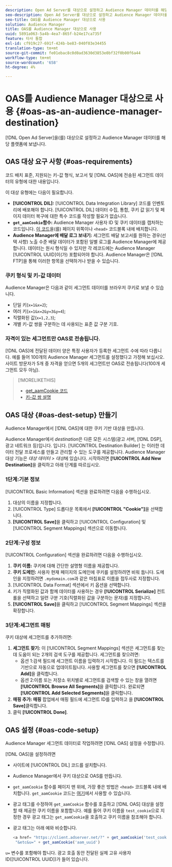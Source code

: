 ```yaml
---
description: Open Ad Server를 대상으로 설정하고 Audience Manager 데이터를 해당 플랫폼에 보냅니다.
seo-description: Open Ad Server를 대상으로 설정하고 Audience Manager 데이터를 해당 플랫폼에 보냅니다.
seo-title: OAS를 Audience Manager 대상으로 사용
solution: Audience Manager
title: OAS를 Audience Manager 대상으로 사용
uuid: 5891a063-5a4b-4ea7-865f-b24e17ca735f
feature: 타사 통합
exl-id: cf919c27-691f-424b-be83-040f03e34455
translation-type: tm+mt
source-git-commit: fe01ebac8c0d0ad3630d3853e0bf32f0b00f6a44
workflow-type: tm+mt
source-wordcount: '658'
ht-degree: 4%

---
```


# OAS를 Audience Manager 대상으로 사용 {#oas-as-an-audience-manager-destination}

[!DNL Open Ad Server]을(를) 대상으로 설정하고 Audience Manager 데이터를 해당 플랫폼에 보냅니다.

## OAS 대상 요구 사항 {#oas-requirements}

코드 배치 표준, 지원되는 키-값 형식, 보고서 및 [!DNL OAS]에 전송된 세그먼트 데이터의 유형에 대한 내용입니다.

<!-- aam-oas-requirements.xml -->

이 대상 유형에는 다음이 필요합니다.

* **[!UICONTROL DIL]:** [!UICONTROL Data Integration Library] 코드를 인벤토리에 배포해야 합니다. [!UICONTROL DIL] 데이터 수집, 통합, 쿠키 값 읽기 및 페이지 데이터 복구에 대한 특수 코드를 작성할 필요가 없습니다.
* **`get_aamCookie`함수:** Audience Manager 사용자 ID 및 쿠키 데이터를 캡처하는 코드입니다. [이 코드](../../features/destinations/get-aam-cookie-code.md)을(를) 페이지 위쪽이나 `<head>` 코드블록 내에 배치합니다.
* **Audience Manager에 배달 로그 보내기:** 세그먼트 배달 보고서를 원하는 경우(선택 사항) 노출 수준 배달 데이터가 포함된 일별 로그를 Audience Manager에 제공합니다. 데이터는 원시 형식일 수 있지만 각 레코드에는 Audience Manager [!UICONTROL UUID]이(가) 포함되어야 합니다. Audience Manager은 [!DNL FTP]을 통해 이러한 항목을 선택하거나 받을 수 있습니다.

### 쿠키 형식 및 키-값 데이터

Audience Manager은 다음과 같이 세그먼트 데이터를 브라우저 쿠키로 보낼 수 있습니다.

* 단일 키(`x=1&x=2`);
* 여러 키(`x=1&x=2&y=3&y=4`);
* 직렬화된 값(`x=1,2,3`);
* 개별 키-값 쌍을 구분하는 데 사용되는 표준 값 구분 기호.

### 자격이 있는 세그먼트만 OAS로 전송됩니다.

[!DNL OAS]에 전달된 데이터 양은 특정 사용자가 등록한 세그먼트 수에 따라 다릅니다. 예를 들어 100개의 Audience Manager 세그먼트를 설정했다고 가정해 보십시오. 사이트 방문자가 5개 중 자격을 얻으면 5개의 세그먼트만 OAS로 전송됩니다(100개 세그먼트 모두 아님).

>[!MORELIKETHIS]
>
>* [get_aamCookie 코드](../../features/destinations/get-aam-cookie-code.md)
>* [키-값 쌍 설명](../../reference/key-value-pairs-explained.md)


## OAS 대상 {#oas-dest-setup} 만들기

Audience Manager에서 [!DNL OAS]에 대한 쿠키 기반 대상을 만듭니다.

<!-- aam-oas-destination-setup.xml -->

Audience Manager에서 *destination*&#x200B;은 다른 모든 시스템(광고 서버, [!DNL DSP], 광고 네트워크 등)입니다. 입니다. [!UICONTROL Destination Builder] 는 이러한 데이터 전달 프로세스를 만들고 관리할 수 있는 도구를 제공합니다. Audience Manager 대상 기능은 *대상 데이터 > 대상*&#x200B;에 있습니다. 시작하려면 **[!UICONTROL Add New Destination]**&#x200B;을 클릭하고 아래 단계를 따르십시오.

### 1단계:기본 정보

[!UICONTROL Basic Information] 섹션을 완료하려면 다음을 수행하십시오.

1. 대상의 이름을 지정합니다.
1. [!UICONTROL Type] 드롭다운 목록에서 **[!UICONTROL "Cookie"]**&#x200B;을 선택합니다.
1. **[!UICONTROL Save]**&#x200B;을 클릭하고 [!UICONTROL Configuration] 및 [!UICONTROL Segment Mappings] 섹션으로 이동합니다.

### 2단계:구성 정보

[!UICONTROL Configuration] 섹션을 완료하려면 다음을 수행하십시오.

1. **쿠키 이름:** 쿠키에 대해 간단한 설명형 이름을 제공합니다.
1. **쿠키 도메인:** 사용자 현재 페이지의 도메인에 쿠키를 설정하려면 비워 둡니다. 도메인을 지정하려면 `.mydomain.com`과 같은 마침표로 이름을 접두사로 지정합니다.
1. [!UICONTROL Data Format] 섹션에서 키 옵션을 선택합니다.
1. 키가 직렬화된 값과 함께 데이터를 사용하는 경우 **[!UICONTROL Serialize]** 컨트롤을 선택하고 일련 구분 기호(직렬화된 값을 구분하는 문자)를 지정합니다.
1. **[!UICONTROL Save]**&#x200B;을 클릭하고 [!UICONTROL Segment Mappings] 섹션을 확장합니다.

### 3단계:세그먼트 매핑

쿠키 대상에 세그먼트를 추가하려면:

1. **세그먼트 찾기:** 이  [!UICONTROL Segment Mappings] 섹션은 세그먼트를 찾는 데 도움이 되는 2개의 검색 도구를 제공합니다. 세그먼트를 찾으려면:
   * 옵션 1:검색 필드에 세그먼트 이름을 입력하기 시작합니다. 이 필드는 텍스트를 기반으로 자동으로 업데이트됩니다. 사용할 세그먼트를 찾으면 **[!UICONTROL Add]**&#x200B;을 클릭합니다.
   * 옵션 2:이름 또는 저장소 위치별로 세그먼트를 검색할 수 있는 창을 열려면 **[!UICONTROL Browse All Segments]**&#x200B;을 클릭합니다. 완료되면 **[!UICONTROL Add Selected Segments]**&#x200B;을 클릭합니다.
1. **매핑 추가: 매핑** 팝업에서 매핑 필드에 세그먼트 ID를 입력하고 을  **[!UICONTROL Save]**&#x200B;클릭합니다.
1. 클릭 **[!UICONTROL Done]**.

## OAS 설정 {#oas-code-setup}

Audience Manager 세그먼트 데이터로 작업하려면 [!DNL OAS] 설정을 수정합니다.

<!-- aam-oas-code.xml -->

[!DNL OAS]을 설정하려면

* 사이트에 [!UICONTROL DIL] 코드를 설치합니다.
* Audience Manager에서 쿠키 대상으로 OAS를 만듭니다.
* `get_aamCookie` 함수를 페이지 맨 위에, 가장 좋은 방법은 `<head>` 코드블록 내에 배치합니다. `get_aamCookie` 코드는 [여기](../../features/destinations/get-aam-cookie-code.md)에서 사용할 수 있습니다.
* 광고 태그를 수정하여 `get_aamCookie` 함수를 호출하고 [!DNL OAS] 대상을 설정할 때 제공한 쿠키 이름을 포함합니다. 예를 들어 쿠키 이름을 `test_cookie`으로 지정한 경우 광고 태그는 `get_aamCookie`을 호출하고 쿠키 이름을 참조해야 합니다.
* 광고 태그는 아래 예와 비슷합니다.

   ```js
   <a href= "https://client.adserver.net/?" + get_aamCookie('test_cookie') +
    "&etc&u=" + get_aamCookie('aam_uuid')
   ```

`u=` 변수를 포함해야 합니다. 광고 호출 동안 전달된 실제 고유 사용자 ID([!UICONTROL UUID])가 들어 있습니다.
